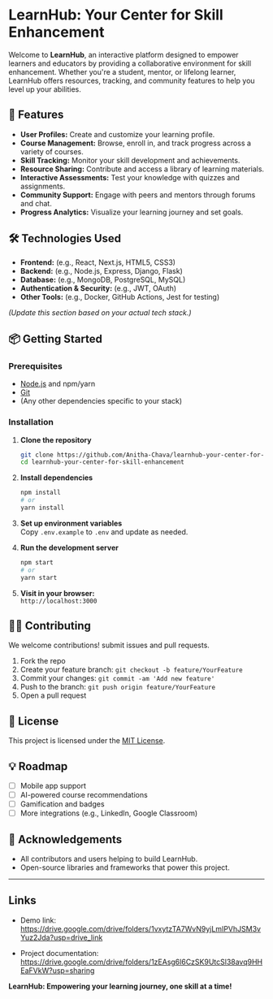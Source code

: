 # LearnHub: Your Center for Skill Enhancement

Welcome to **LearnHub**, an interactive platform designed to empower learners and educators by providing a collaborative environment for skill enhancement. Whether you're a student, mentor, or lifelong learner, LearnHub offers resources, tracking, and community features to help you level up your abilities.

## 🚀 Features

- **User Profiles:** Create and customize your learning profile.
- **Course Management:** Browse, enroll in, and track progress across a variety of courses.
- **Skill Tracking:** Monitor your skill development and achievements.
- **Resource Sharing:** Contribute and access a library of learning materials.
- **Interactive Assessments:** Test your knowledge with quizzes and assignments.
- **Community Support:** Engage with peers and mentors through forums and chat.
- **Progress Analytics:** Visualize your learning journey and set goals.

## 🛠️ Technologies Used

- **Frontend:** (e.g., React, Next.js, HTML5, CSS3)  
- **Backend:** (e.g., Node.js, Express, Django, Flask)  
- **Database:** (e.g., MongoDB, PostgreSQL, MySQL)  
- **Authentication & Security:** (e.g., JWT, OAuth)  
- **Other Tools:** (e.g., Docker, GitHub Actions, Jest for testing)  

*(Update this section based on your actual tech stack.)*

## 📦 Getting Started

### Prerequisites

- [Node.js](https://nodejs.org/) and npm/yarn
- [Git](https://git-scm.com/)
- (Any other dependencies specific to your stack)

### Installation

1. **Clone the repository**
   ```bash
   git clone https://github.com/Anitha-Chava/learnhub-your-center-for-skill-enhancement.git
   cd learnhub-your-center-for-skill-enhancement
   ```

2. **Install dependencies**
   ```bash
   npm install
   # or
   yarn install
   ```

3. **Set up environment variables**  
   Copy `.env.example` to `.env` and update as needed.

4. **Run the development server**
   ```bash
   npm start
   # or
   yarn start
   ```

5. **Visit in your browser:**  
   `http://localhost:3000`

## 🧑‍💻 Contributing

We welcome contributions! submit issues and pull requests.

1. Fork the repo
2. Create your feature branch: `git checkout -b feature/YourFeature`
3. Commit your changes: `git commit -am 'Add new feature'`
4. Push to the branch: `git push origin feature/YourFeature`
5. Open a pull request

## 📄 License

This project is licensed under the [MIT License](LICENSE).

## 💡 Roadmap

- [ ] Mobile app support
- [ ] AI-powered course recommendations
- [ ] Gamification and badges
- [ ] More integrations (e.g., LinkedIn, Google Classroom)

## 🙌 Acknowledgements

- All contributors and users helping to build LearnHub.
- Open-source libraries and frameworks that power this project.

---
## Links

- Demo link: https://drive.google.com/drive/folders/1vxytzTA7WvN9yjLmIPVhJSM3vYuz2Jda?usp=drive_link

- Project documentation: https://drive.google.com/drive/folders/1zEAsg6l6CzSK9UtcSl38avq9HHEaFVkW?usp=sharing
  
**LearnHub: Empowering your learning journey, one skill at a time!**
